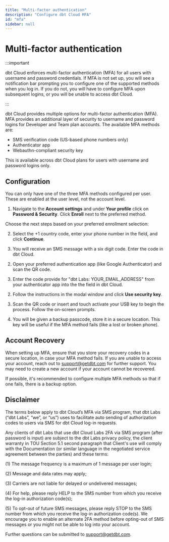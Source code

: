 ```yaml
---
title: "Multi-factor authentication"
description: "Configure dbt Cloud MFA"
id: "mfa"
sidebar: null
---
```


# Multi-factor authentication

:::important


dbt Cloud enforces multi-factor authentication (MFA) for all users with username and password credentials. If MFA is not set up, you will see a notification bar prompting you to configure one of the supported methods when you log in. If you do not, you will have to configure MFA upon subsequent logins, or you will be unable to access dbt Cloud.

:::

dbt Cloud provides multiple options for multi-factor authentication (MFA). MFA provides an additional layer of security to username and password logins for Developer and Team plan accounts. The available MFA methods are:

- SMS verification code (US-based phone numbers only)
- Authenticator app
- Webauthn-compliant security key

This is available across dbt Cloud plans for users with username and password logins only. 

## Configuration

You can only have one of the three MFA methods configured per user. These are enabled at the user level, not the account level.

1. Navigate to the **Account settings** and under **Your profile** click on **Password & Security**. Click **Enroll** next to the preferred method.
    
<Lightbox src="/img/docs/dbt-cloud/mfa-enrollment.png" title="List of available MFA enrollment methods in dbt Cloud." />

Choose the next steps based on your preferred enrollment selection:

<Expandable alt_header="SMS verification code">

2. Select the +1 country code, enter your phone number in the field, and click **Continue**.

<Lightbox src="/img/docs/dbt-cloud/sms-enter-phone.png" title="The phone number selection, including a dropdown for country code." />

3. You will receive an SMS message with a six digit code. Enter the code in dbt Cloud.

<Lightbox src="/img/docs/dbt-cloud/enter-code.png" title="Enter the 6-digit code." />

</Expandable>

<Expandable alt_header="Authenticator app" >

2. Open your preferred authentication app (like Google Authenticator) and scan the QR code.

<Lightbox src="/img/docs/dbt-cloud/scan-qr.png" title="Example of the user generated QR code." />

3. Enter the code provide for "dbt Labs: YOUR_EMAIL_ADDRESS" from your authenticator app into the the field in dbt Cloud.

</Expandable>

<Expandable alt_header="Webauthn-compliant security key" >

2. Follow the instructions in the modal window and click **Use security key**.

<Lightbox src="/img/docs/dbt-cloud/create-security-key.png" title="Example of the Seciruty Key activation window." />

3. Scan the QR code or insert and touch activate your USB key to begin the process. Follow the on-screen prompts.

</Expandable>

4. You will be given a backup passcode, store it in a secure location. This key will be useful if the MFA method fails (like a lost or broken phone).

## Account Recovery

When setting up MFA, ensure that you store your recovery codes in a secure location, in case your MFA method fails. If you are unable to access your account, reach out to [support@getdbt.com](mailto:support@getdbt.com) for further support. You may need to create a new account if your account cannot be recovered. 

If possible, it's recommended to configure multiple MFA methods so that if one fails, there is a backup option.  

## Disclaimer

The terms below apply to dbt Cloud’s MFA via SMS program, that dbt Labs (“dbt Labs”, “we”, or “us”) uses to facilitate auto sending of authorization codes to users via SMS for dbt Cloud log-in requests.

Any clients of dbt Labs that use dbt Cloud Labs 2FA via SMS program (after password is input) are subject to the dbt Labs privacy policy, the client warranty in TOU Section 5.1 second paragraph that Client's use will comply with the Documentation (or similar language in the negotiated service agreement between the parties) and these terms:

(1) The message frequency is a maximum of 1 message per user login;

(2) Message and data rates may apply;

(3) Carriers are not liable for delayed or undelivered messages;

(4) For help, please reply HELP to the SMS number from which you receive the log-in authorization code(s);

(5) To opt-out of future SMS messages, please reply STOP to the SMS number from which you receive the log-in authorization code(s). We encourage you to enable an alternate 2FA method before opting-out of SMS messages or you might not be able to log into your account.

Further questions can be submitted to [support@getdbt.com](mailto:support@getdbt.com).
